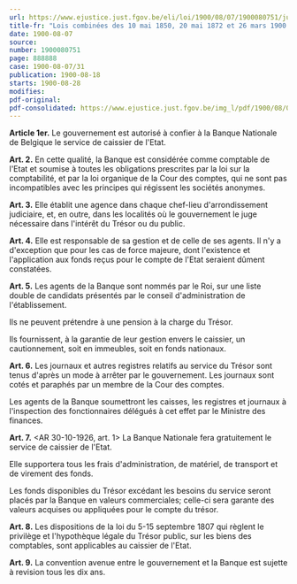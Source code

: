 ```yaml
---
url: https://www.ejustice.just.fgov.be/eli/loi/1900/08/07/1900080751/justel
title-fr: "Lois combinées des 10 mai 1850, 20 mai 1872 et 26 mars 1900."
date: 1900-08-07
source:
number: 1900080751
page: 888888
case: 1900-08-07/31
publication: 1900-08-18
starts: 1900-08-28
modifies:
pdf-original:
pdf-consolidated: https://www.ejustice.just.fgov.be/img_l/pdf/1900/08/07/1900080751_F.pdf
---
```


**Article 1er.** Le gouvernement est autorisé à confier à la Banque Nationale de Belgique le service de caissier de l'Etat.

**Art. 2.** En cette qualité, la Banque est considérée comme comptable de l'Etat et soumise à toutes les obligations prescrites par la loi sur la comptabilité, et par la loi organique de la Cour des comptes, qui ne sont pas incompatibles avec les principes qui régissent les sociétés anonymes.

**Art. 3.** Elle établit une agence dans chaque chef-lieu d'arrondissement judiciaire, et, en outre, dans les localités où le gouvernement le juge nécessaire dans l'intérêt du Trésor ou du public.

**Art. 4.** Elle est responsable de sa gestion et de celle de ses agents. Il n'y a d'exception que pour les cas de force majeure, dont l'existence et l'application aux fonds reçus pour le compte de l'Etat seraient dûment constatées.

**Art. 5.** Les agents de la Banque sont nommés par le Roi, sur une liste double de candidats présentés par le conseil d'administration de l'établissement.

Ils ne peuvent prétendre à une pension à la charge du Trésor.

Ils fournissent, à la garantie de leur gestion envers le caissier, un cautionnement, soit en immeubles, soit en fonds nationaux.

**Art. 6.** Les journaux et autres registres relatifs au service du Trésor sont tenus d'après un mode à arrêter par le gouvernement. Les journaux sont cotés et paraphés par un membre de la Cour des comptes.

Les agents de la Banque soumettront les caisses, les registres et journaux à l'inspection des fonctionnaires délégués à cet effet par le Ministre des finances.

**Art. 7.** <AR 30-10-1926, art. 1> La Banque Nationale fera gratuitement le service de caissier de l'Etat.

Elle supportera tous les frais d'administration, de matériel, de transport et de virement des fonds.

Les fonds disponibles du Trésor excédant les besoins du service seront placés par la Banque en valeurs commerciales; celle-ci sera garante des valeurs acquises ou appliquées pour le compte du trésor.

**Art. 8.** Les dispositions de la loi du 5-15 septembre 1807 qui règlent le privilège et l'hypothèque légale du Trésor public, sur les biens des comptables, sont applicables au caissier de l'Etat.

**Art. 9.** La convention avenue entre le gouvernement et la Banque est sujette à revision tous les dix ans.
